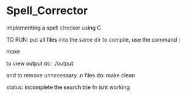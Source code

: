 # Spell_Corrector
implementing a spell checker using C


TO RUN:
put all files into the same dir
to compile, use the command : 

make

to view output do:
./output

and to remove unnecessary .o files do:
make clean


status: incomplete
  the search trie fn isnt working
